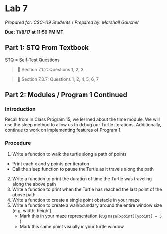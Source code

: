 # Lab 7
_Prepared for: CSC-119 Students_ /
_Prepared by: Marshall Gaucher_


**Due: 11/8/17 at 11:59 PM MT**

## Part 1: STQ From Textbook
STQ = Self-Test Questions

> :blue_book: Section 7.1.2: Questions 1, 2, 3,


> :blue_book: Section 7.3.7: Questions 1, 2, 4, 5, 6, 7

## Part 2: Modules / Program 1 Continued
### Introduction
Recall from In Class Program 15, we learned about the time module. We will use the sleep method to
allow us to debug our Turtle iterations. Additionally, continue to work on implementing features of
Program 1.

### Procedure
1. Write a function to walk the turtle along a path of points
  - Print each x and y points per iteration
  - Call the sleep function to pause the Turtle as it travels along the path
  
2. Write a function to print the duration of time the Turtle was traveling along the above path
3. Write a function to print when the Turtle has reached the last point of the above path
4. Write a function to create a single point obstacle in your maze
5. Write a function to create a wall/boundary around the entire window size (e.g. width, height)
   - Mark this in your maze representation (e.g ```maze[xpoint][ypoint] = 5``` )
   - Mark this same point visually in your turtle window
